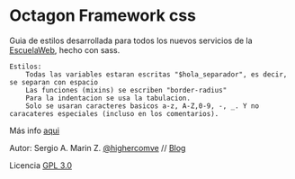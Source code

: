 Octagon Framework css
===============================================

Guia de estilos desarrollada para todos los nuevos servicios de la [EscuelaWeb](http://escuelaweb.co), hecho con sass.

	Estilos:
		Todas las variables estaran escritas "$hola_separador", es decir, se separan con espacio
		Las funciones (mixins) se escriben "border-radius"
		Para la indentacion se usa la tabulacion.
		Solo se usaran caracteres basicos a-z, A-Z,0-9, -, _. Y no caracateres especiales (incluso en los comentarios).

Más info [aqui](http://escuelaweb.github.io/octagon-css)

Autor: Sergio A. Marin Z. [@highercomve](http://twitter.com/highercomve) // [Blog](http://sergiomarin.co.cc)

Licencia [GPL 3.0](http://opensource.org/licenses/gpl-3.0.html)